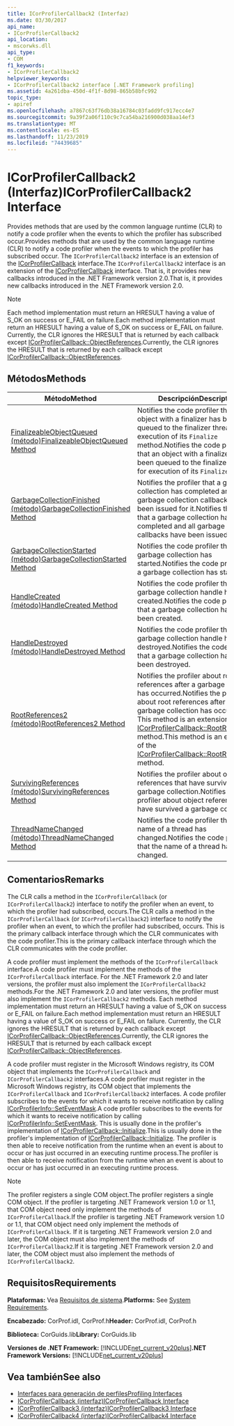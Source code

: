 ```yaml
---
title: ICorProfilerCallback2 (Interfaz)
ms.date: 03/30/2017
api_name:
- ICorProfilerCallback2
api_location:
- mscorwks.dll
api_type:
- COM
f1_keywords:
- ICorProfilerCallback2
helpviewer_keywords:
- ICorProfilerCallback2 interface [.NET Framework profiling]
ms.assetid: 4a261dba-450d-4f1f-8d98-865b58bfc992
topic_type:
- apiref
ms.openlocfilehash: a7867c63f76db38a16784c03fadd9fc917ecc4e7
ms.sourcegitcommit: 9a39f2a06f110c9c7ca54ba216900d038aa14ef3
ms.translationtype: MT
ms.contentlocale: es-ES
ms.lasthandoff: 11/23/2019
ms.locfileid: "74439685"
---
```

# <a name="icorprofilercallback2-interface"></a><span data-ttu-id="0a8e4-102">ICorProfilerCallback2 (Interfaz)</span><span class="sxs-lookup"><span data-stu-id="0a8e4-102">ICorProfilerCallback2 Interface</span></span>
<span data-ttu-id="0a8e4-103">Provides methods that are used by the common language runtime (CLR) to notify a code profiler when the events to which the profiler has subscribed occur.</span><span class="sxs-lookup"><span data-stu-id="0a8e4-103">Provides methods that are used by the common language runtime (CLR) to notify a code profiler when the events to which the profiler has subscribed occur.</span></span> <span data-ttu-id="0a8e4-104">The `ICorProfilerCallback2` interface is an extension of the [ICorProfilerCallback](../../../../docs/framework/unmanaged-api/profiling/icorprofilercallback-interface.md) interface.</span><span class="sxs-lookup"><span data-stu-id="0a8e4-104">The `ICorProfilerCallback2` interface is an extension of the [ICorProfilerCallback](../../../../docs/framework/unmanaged-api/profiling/icorprofilercallback-interface.md) interface.</span></span> <span data-ttu-id="0a8e4-105">That is, it provides new callbacks introduced in the .NET Framework version 2.0.</span><span class="sxs-lookup"><span data-stu-id="0a8e4-105">That is, it provides new callbacks introduced in the .NET Framework version 2.0.</span></span>  
  
> [!NOTE]
> <span data-ttu-id="0a8e4-106">Each method implementation must return an HRESULT having a value of S_OK on success or E_FAIL on failure.</span><span class="sxs-lookup"><span data-stu-id="0a8e4-106">Each method implementation must return an HRESULT having a value of S_OK on success or E_FAIL on failure.</span></span> <span data-ttu-id="0a8e4-107">Currently, the CLR ignores the HRESULT that is returned by each callback except [ICorProfilerCallback::ObjectReferences](../../../../docs/framework/unmanaged-api/profiling/icorprofilercallback-objectreferences-method.md).</span><span class="sxs-lookup"><span data-stu-id="0a8e4-107">Currently, the CLR ignores the HRESULT that is returned by each callback except [ICorProfilerCallback::ObjectReferences](../../../../docs/framework/unmanaged-api/profiling/icorprofilercallback-objectreferences-method.md).</span></span>  
  
## <a name="methods"></a><span data-ttu-id="0a8e4-108">Métodos</span><span class="sxs-lookup"><span data-stu-id="0a8e4-108">Methods</span></span>  
  
|<span data-ttu-id="0a8e4-109">Método</span><span class="sxs-lookup"><span data-stu-id="0a8e4-109">Method</span></span>|<span data-ttu-id="0a8e4-110">Descripción</span><span class="sxs-lookup"><span data-stu-id="0a8e4-110">Description</span></span>|  
|------------|-----------------|  
|[<span data-ttu-id="0a8e4-111">FinalizeableObjectQueued (método)</span><span class="sxs-lookup"><span data-stu-id="0a8e4-111">FinalizeableObjectQueued Method</span></span>](../../../../docs/framework/unmanaged-api/profiling/icorprofilercallback2-finalizeableobjectqueued-method.md)|<span data-ttu-id="0a8e4-112">Notifies the code profiler that an object with a finalizer has been queued to the finalizer thread for execution of its `Finalize` method.</span><span class="sxs-lookup"><span data-stu-id="0a8e4-112">Notifies the code profiler that an object with a finalizer has been queued to the finalizer thread for execution of its `Finalize` method.</span></span>|  
|[<span data-ttu-id="0a8e4-113">GarbageCollectionFinished (método)</span><span class="sxs-lookup"><span data-stu-id="0a8e4-113">GarbageCollectionFinished Method</span></span>](../../../../docs/framework/unmanaged-api/profiling/icorprofilercallback2-garbagecollectionfinished-method.md)|<span data-ttu-id="0a8e4-114">Notifies the profiler that a garbage collection has completed and all garbage collection callbacks have been issued for it.</span><span class="sxs-lookup"><span data-stu-id="0a8e4-114">Notifies the profiler that a garbage collection has completed and all garbage collection callbacks have been issued for it.</span></span>|  
|[<span data-ttu-id="0a8e4-115">GarbageCollectionStarted (método)</span><span class="sxs-lookup"><span data-stu-id="0a8e4-115">GarbageCollectionStarted Method</span></span>](../../../../docs/framework/unmanaged-api/profiling/icorprofilercallback2-garbagecollectionstarted-method.md)|<span data-ttu-id="0a8e4-116">Notifies the code profiler that a garbage collection has started.</span><span class="sxs-lookup"><span data-stu-id="0a8e4-116">Notifies the code profiler that a garbage collection has started.</span></span>|  
|[<span data-ttu-id="0a8e4-117">HandleCreated (método)</span><span class="sxs-lookup"><span data-stu-id="0a8e4-117">HandleCreated Method</span></span>](../../../../docs/framework/unmanaged-api/profiling/icorprofilercallback2-handlecreated-method.md)|<span data-ttu-id="0a8e4-118">Notifies the code profiler that a garbage collection handle has been created.</span><span class="sxs-lookup"><span data-stu-id="0a8e4-118">Notifies the code profiler that a garbage collection handle has been created.</span></span>|  
|[<span data-ttu-id="0a8e4-119">HandleDestroyed (método)</span><span class="sxs-lookup"><span data-stu-id="0a8e4-119">HandleDestroyed Method</span></span>](../../../../docs/framework/unmanaged-api/profiling/icorprofilercallback2-handledestroyed-method.md)|<span data-ttu-id="0a8e4-120">Notifies the code profiler that a garbage collection handle has been destroyed.</span><span class="sxs-lookup"><span data-stu-id="0a8e4-120">Notifies the code profiler that a garbage collection handle has been destroyed.</span></span>|  
|[<span data-ttu-id="0a8e4-121">RootReferences2 (método)</span><span class="sxs-lookup"><span data-stu-id="0a8e4-121">RootReferences2 Method</span></span>](../../../../docs/framework/unmanaged-api/profiling/icorprofilercallback2-rootreferences2-method.md)|<span data-ttu-id="0a8e4-122">Notifies the profiler about root references after a garbage collection has occurred.</span><span class="sxs-lookup"><span data-stu-id="0a8e4-122">Notifies the profiler about root references after a garbage collection has occurred.</span></span> <span data-ttu-id="0a8e4-123">This method is an extension of the [ICorProfilerCallback::RootReferences](../../../../docs/framework/unmanaged-api/profiling/icorprofilercallback-rootreferences-method.md) method.</span><span class="sxs-lookup"><span data-stu-id="0a8e4-123">This method is an extension of the [ICorProfilerCallback::RootReferences](../../../../docs/framework/unmanaged-api/profiling/icorprofilercallback-rootreferences-method.md) method.</span></span>|  
|[<span data-ttu-id="0a8e4-124">SurvivingReferences (método)</span><span class="sxs-lookup"><span data-stu-id="0a8e4-124">SurvivingReferences Method</span></span>](../../../../docs/framework/unmanaged-api/profiling/icorprofilercallback2-survivingreferences-method.md)|<span data-ttu-id="0a8e4-125">Notifies the profiler about object references that have survived a garbage collection.</span><span class="sxs-lookup"><span data-stu-id="0a8e4-125">Notifies the profiler about object references that have survived a garbage collection.</span></span>|  
|[<span data-ttu-id="0a8e4-126">ThreadNameChanged (método)</span><span class="sxs-lookup"><span data-stu-id="0a8e4-126">ThreadNameChanged Method</span></span>](../../../../docs/framework/unmanaged-api/profiling/icorprofilercallback2-threadnamechanged-method.md)|<span data-ttu-id="0a8e4-127">Notifies the code profiler that the name of a thread has changed.</span><span class="sxs-lookup"><span data-stu-id="0a8e4-127">Notifies the code profiler that the name of a thread has changed.</span></span>|  
  
## <a name="remarks"></a><span data-ttu-id="0a8e4-128">Comentarios</span><span class="sxs-lookup"><span data-stu-id="0a8e4-128">Remarks</span></span>  
 <span data-ttu-id="0a8e4-129">The CLR calls a method in the `ICorProfilerCallback` (or `ICorProfilerCallback2`) interface to notify the profiler when an event, to which the profiler had subscribed, occurs.</span><span class="sxs-lookup"><span data-stu-id="0a8e4-129">The CLR calls a method in the `ICorProfilerCallback` (or `ICorProfilerCallback2`) interface to notify the profiler when an event, to which the profiler had subscribed, occurs.</span></span> <span data-ttu-id="0a8e4-130">This is the primary callback interface through which the CLR communicates with the code profiler.</span><span class="sxs-lookup"><span data-stu-id="0a8e4-130">This is the primary callback interface through which the CLR communicates with the code profiler.</span></span>  
  
 <span data-ttu-id="0a8e4-131">A code profiler must implement the methods of the `ICorProfilerCallback` interface.</span><span class="sxs-lookup"><span data-stu-id="0a8e4-131">A code profiler must implement the methods of the `ICorProfilerCallback` interface.</span></span> <span data-ttu-id="0a8e4-132">For the .NET Framework 2.0 and later versions, the profiler must also implement the `ICorProfilerCallback2` methods.</span><span class="sxs-lookup"><span data-stu-id="0a8e4-132">For the .NET Framework 2.0 and later versions, the profiler must also implement the `ICorProfilerCallback2` methods.</span></span> <span data-ttu-id="0a8e4-133">Each method implementation must return an HRESULT having a value of S_OK on success or E_FAIL on failure.</span><span class="sxs-lookup"><span data-stu-id="0a8e4-133">Each method implementation must return an HRESULT having a value of S_OK on success or E_FAIL on failure.</span></span> <span data-ttu-id="0a8e4-134">Currently, the CLR ignores the HRESULT that is returned by each callback except [ICorProfilerCallback::ObjectReferences](../../../../docs/framework/unmanaged-api/profiling/icorprofilercallback-objectreferences-method.md).</span><span class="sxs-lookup"><span data-stu-id="0a8e4-134">Currently, the CLR ignores the HRESULT that is returned by each callback except [ICorProfilerCallback::ObjectReferences](../../../../docs/framework/unmanaged-api/profiling/icorprofilercallback-objectreferences-method.md).</span></span>  
  
 <span data-ttu-id="0a8e4-135">A code profiler must register in the Microsoft Windows registry, its COM object that implements the `ICorProfilerCallback` and `ICorProfilerCallback2` interfaces.</span><span class="sxs-lookup"><span data-stu-id="0a8e4-135">A code profiler must register in the Microsoft Windows registry, its COM object that implements the `ICorProfilerCallback` and `ICorProfilerCallback2` interfaces.</span></span> <span data-ttu-id="0a8e4-136">A code profiler subscribes to the events for which it wants to receive notification by calling [ICorProfilerInfo::SetEventMask](../../../../docs/framework/unmanaged-api/profiling/icorprofilerinfo-seteventmask-method.md).</span><span class="sxs-lookup"><span data-stu-id="0a8e4-136">A code profiler subscribes to the events for which it wants to receive notification by calling [ICorProfilerInfo::SetEventMask](../../../../docs/framework/unmanaged-api/profiling/icorprofilerinfo-seteventmask-method.md).</span></span> <span data-ttu-id="0a8e4-137">This is usually done in the profiler's implementation of [ICorProfilerCallback::Initialize](../../../../docs/framework/unmanaged-api/profiling/icorprofilercallback-initialize-method.md).</span><span class="sxs-lookup"><span data-stu-id="0a8e4-137">This is usually done in the profiler's implementation of [ICorProfilerCallback::Initialize](../../../../docs/framework/unmanaged-api/profiling/icorprofilercallback-initialize-method.md).</span></span> <span data-ttu-id="0a8e4-138">The profiler is then able to receive notification from the runtime when an event is about to occur or has just occurred in an executing runtime process.</span><span class="sxs-lookup"><span data-stu-id="0a8e4-138">The profiler is then able to receive notification from the runtime when an event is about to occur or has just occurred in an executing runtime process.</span></span>  
  
> [!NOTE]
> <span data-ttu-id="0a8e4-139">The profiler registers a single COM object.</span><span class="sxs-lookup"><span data-stu-id="0a8e4-139">The profiler registers a single COM object.</span></span> <span data-ttu-id="0a8e4-140">If the profiler is targeting .NET Framework version 1.0 or 1.1, that COM object need only implement the methods of `ICorProfilerCallback`.</span><span class="sxs-lookup"><span data-stu-id="0a8e4-140">If the profiler is targeting .NET Framework version 1.0 or 1.1, that COM object need only implement the methods of `ICorProfilerCallback`.</span></span> <span data-ttu-id="0a8e4-141">If it is targeting .NET Framework version 2.0 and later, the COM object must also implement the methods of `ICorProfilerCallback2`.</span><span class="sxs-lookup"><span data-stu-id="0a8e4-141">If it is targeting .NET Framework version 2.0 and later, the COM object must also implement the methods of `ICorProfilerCallback2`.</span></span>  
  
## <a name="requirements"></a><span data-ttu-id="0a8e4-142">Requisitos</span><span class="sxs-lookup"><span data-stu-id="0a8e4-142">Requirements</span></span>  
 <span data-ttu-id="0a8e4-143">**Plataformas:** Vea [Requisitos de sistema](../../../../docs/framework/get-started/system-requirements.md).</span><span class="sxs-lookup"><span data-stu-id="0a8e4-143">**Platforms:** See [System Requirements](../../../../docs/framework/get-started/system-requirements.md).</span></span>  
  
 <span data-ttu-id="0a8e4-144">**Encabezado:** CorProf.idl, CorProf.h</span><span class="sxs-lookup"><span data-stu-id="0a8e4-144">**Header:** CorProf.idl, CorProf.h</span></span>  
  
 <span data-ttu-id="0a8e4-145">**Biblioteca:** CorGuids.lib</span><span class="sxs-lookup"><span data-stu-id="0a8e4-145">**Library:** CorGuids.lib</span></span>  
  
 <span data-ttu-id="0a8e4-146">**Versiones de .NET Framework:** [!INCLUDE[net_current_v20plus](../../../../includes/net-current-v20plus-md.md)]</span><span class="sxs-lookup"><span data-stu-id="0a8e4-146">**.NET Framework Versions:** [!INCLUDE[net_current_v20plus](../../../../includes/net-current-v20plus-md.md)]</span></span>  
  
## <a name="see-also"></a><span data-ttu-id="0a8e4-147">Vea también</span><span class="sxs-lookup"><span data-stu-id="0a8e4-147">See also</span></span>

- [<span data-ttu-id="0a8e4-148">Interfaces para generación de perfiles</span><span class="sxs-lookup"><span data-stu-id="0a8e4-148">Profiling Interfaces</span></span>](../../../../docs/framework/unmanaged-api/profiling/profiling-interfaces.md)
- [<span data-ttu-id="0a8e4-149">ICorProfilerCallback (interfaz)</span><span class="sxs-lookup"><span data-stu-id="0a8e4-149">ICorProfilerCallback Interface</span></span>](../../../../docs/framework/unmanaged-api/profiling/icorprofilercallback-interface.md)
- [<span data-ttu-id="0a8e4-150">ICorProfilerCallback3 (interfaz)</span><span class="sxs-lookup"><span data-stu-id="0a8e4-150">ICorProfilerCallback3 Interface</span></span>](../../../../docs/framework/unmanaged-api/profiling/icorprofilercallback3-interface.md)
- [<span data-ttu-id="0a8e4-151">ICorProfilerCallback4 (interfaz)</span><span class="sxs-lookup"><span data-stu-id="0a8e4-151">ICorProfilerCallback4 Interface</span></span>](../../../../docs/framework/unmanaged-api/profiling/icorprofilercallback4-interface.md)
